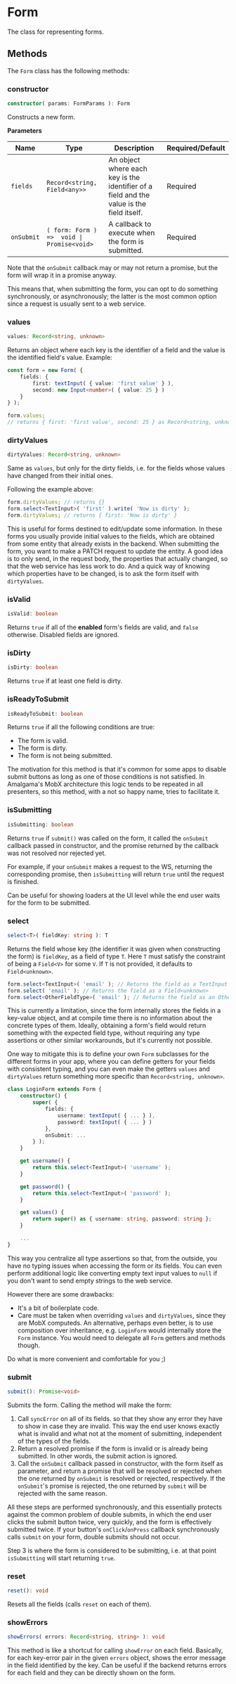 # Form

The class for representing forms.

## Methods
The `Form` class has the following methods:

### constructor

```ts
constructor( params: FormParams ): Form
```

Constructs a new form.

**Parameters**

| Name | Type | Description | Required/Default |
| ---- | ---- | ----------- | ---------------------- | 
| `fields` | `Record<string, Field<any>>` | An object where each key is the identifier of a field and the value is the field itself. | Required |
| `onSubmit` | `( form: Form ) =>  void \| Promise<void>` | A callback to execute when the form is submitted. | Required |

Note that the `onSubmit` callback may or may not return a promise, but the form will wrap it in a promise anyway.

This means that, when submitting the form, you can opt to do something synchronously, or asynchronously; the latter is the most common option since a request is usually sent to a web service.

### values

```ts
values: Record<string, unknown>
```

Returns an object where each key is the identifier of a field and the value is the identified field's value. Example:

```ts
const form = new Form( {
	fields: {
		first: textInput( { value: 'first value' } ),
		second: new Input<number>( { value: 25 } )
	}
} );

form.values;
// returns { first: 'first value', second: 25 } as Record<string, unknown>
```  

### dirtyValues

```ts
dirtyValues: Record<string, unknown>
```

Same as `values`, but only for the dirty fields, i.e. for the fields whose values have changed from their initial ones.

Following the example above:

```ts
form.dirtyValues; // returns {}
form.select<TextInput>( 'first' ).write( 'Now is dirty' );
form.dirtyValues; // returns { first: 'Now is dirty' }
```

This is useful for forms destined to edit/update some information. In these forms you usually provide initial values to the fields, which are obtained from some entity that already exists in the backend. When submitting the form, you want to make a PATCH request to update the entity. A good idea is to only send, in the request body, the properties that actually changed, so that the web service has less work to do. And a quick way of knowing which properties have to be changed, is to ask the form itself with `dirtyValues`.

### isValid

```ts
isValid: boolean
```

Returns `true` if all of the **enabled** form's fields are valid, and `false` otherwise. Disabled fields are ignored.

### isDirty

```ts
isDirty: boolean
```

Returns `true` if at least one field is dirty.

### isReadyToSubmit

```ts
isReadyToSubmit: boolean
```

Returns `true` if all the following conditions are true:
- The form is valid.
- The form is dirty.
- The form is not being submitted.

The motivation for this method is that it's common for some apps to disable submit buttons as long as one of those conditions is not satisfied. In Amalgama's MobX architecture this logic tends to be repeated in all presenters, so this method, with a not so happy name, tries to facilitate it.

### isSubmitting

```ts
isSubmitting: boolean
```

Returns `true` if `submit()` was called on the form, it called the `onSubmit` callback passed in constructor, and the promise returned by the callback was not resolved nor rejected yet.

For example, if your `onSubmit` makes a request to the WS, returning the corresponding promise, then `isSubmitting` will return `true` until the request is finished.

Can be useful for showing loaders at the UI level while the end user waits for the form to be submitted.

### select

```ts
select<T>( fieldKey: string ): T
```

Returns the field whose key (the identifier it was given when constructing the form) is `fieldKey`, as a field of type `T`. Here `T` must satisfy the constraint of being a `Field<V>` for some `V`. If `T` is not provided, it defaults to `Field<unknown>`.

```ts
form.select<TextInput>( 'email' ); // Returns the field as a TextInput
form.select( 'email' ); // Returns the field as a Field<unknown>
form.select<OtherFieldType>( 'email' ); // Returns the field as an OtherFieldType
```

This is currently a limitation, since the form internally stores the fields in a key-value object, and at compile time there is no information about the concrete types of them. Ideally, obtaining a form's field would return something with the expected field type, without requiring any type assertions or other similar workarounds, but it's currently not possible.

One way to mitigate this is to define your own `Form` subclasses for the different forms in your app, where you can define getters for your fields with consistent typing, and you can even make the getters `values` and `dirtyValues` return something more specific than `Record<string, unknown>`.

```ts
class LoginForm extends Form {
	constructor() {
		super( {
			fields: {
				username: textInput( { ... } ),
				password: textInput( { ... } )
			},
			onSubmit: ...
		} );
	}

	get username() {
		return this.select<TextInput>( 'username' );
	}

	get password() {
		return this.select<TextInput>( 'password' );
	}

	get values() {
		return super() as { username: string, password: string };
	}

	...
}
```

This way you centralize all type assertions so that, from the outside, you have no typing issues when accessing the form or its fields. You can even perform additional logic like converting empty text input values to `null` if you don't want to send empty strings to the web service.

However there are some drawbacks:
- It's a bit of boilerplate code.
- Care must be taken when overriding `values` and `dirtyValues`, since they are MobX computeds. An alternative, perhaps even better, is to use composition over inheritance, e.g. `LoginForm` would internally store the `Form` instance. You would need to delegate all `Form` getters and methods though.

Do what is more convenient and comfortable for you ;)

### submit

```ts
submit(): Promise<void>
```

Submits the form. Calling the method will make the form:
1) Call `syncError` on all of its fields. so that they show any error they have to show in case they are invalid. This way the end user knows exactly what is invalid and what not at the moment of submitting, independent of the types of the fields.
2) Return a resolved promise if the form is invalid or is already being submitted. In other words, the submit action is ignored.
3) Call the `onSubmit` callback passed in constructor, with the form itself as parameter, and return a promise that will be resolved or rejected when the one returned by `onSubmit` is resolved or rejected, respectively. If the `onSubmit`'s promise is rejected, the one returned by `submit` will be rejected with the same reason.

All these steps are performed synchronously, and this essentially protects against the common problem of double submits, in which the end user clicks the submit button twice, very quickly, and the form is effectively submitted twice. If your button's `onClick`/`onPress` callback synchronously calls `submit` on your form, double submits should not occur.

Step 3 is where the form is considered to be submitting, i.e. at that point `isSubmitting` will start returning `true`.

### reset

```ts
reset(): void
```

Resets all the fields (calls `reset` on each of them).

### showErrors

```ts
showErrors( errors: Record<string, string> ): void
```

This method is like a shortcut for calling `showError` on each field. Basically, for each key-error pair in the given `errors` object, shows the error message in the field identified by the key. Can be useful if the backend returns errors for each field and they can be directly shown on the form.

